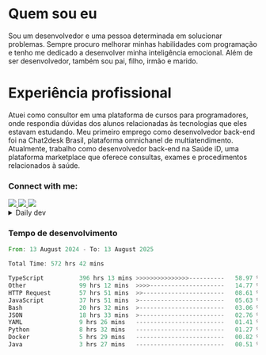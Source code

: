 # Quem sou eu
Sou um desenvolvedor e uma pessoa determinada em solucionar problemas. Sempre procuro melhorar minhas habilidades com programação e tenho me dedicado a desenvolver minha inteligência emocional. Além de ser desenvolvedor, também sou pai, filho, irmão e marido.

# Experiência profissional
Atuei como consultor em uma plataforma de cursos para programadores, onde respondia dúvidas dos alunos relacionadas às tecnologias que eles estavam estudando.
Meu primeiro emprego como desenvolvedor back-end foi na Chat2desk Brasil, plataforma omnichanel de multiatendimento.
Atualmente, trabalho como desenvolvedor back-end na Saúde iD, uma plataforma marketplace que oferece consultas, exames e procedimentos relacionados à saúde.

### Connect with me:
<a href="https://www.linkedin.com/in/theusmoreira" target="_blank" >
<img src="https://img.shields.io/badge/linkedin-%230077B5.svg?&style=for-the-badge&logo=linkedin&logoColor=white ">
</a>
<a href="https://www.instagram.com/matheus.s.moreira/" target="_blank">
<img src="https://img.shields.io/badge/instagram-%23E4405F.svg?&style=for-the-badge&logo=instagram&logoColor=white">
</a>
<a href="mailto:matheussm301@gmail.com"  target="_blank">
<img src="https://img.shields.io/badge/gmail-%23E4405F.svg?&style=for-the-badge&logo=gmail&logoColor=white">
</a>


<details>
  <summary>Daily dev </summary>
<p>
  <a href="https://app.daily.dev/matheussantos"><img src="https://github.com/matheus-santos-moreira/matheus-santos-moreira/blob/master/devcard.svg" width="200" alt="Matheus Santos's Dev Card"/></a>
 </p>
</details>

<h3>Tempo de desenvolvimento</h3>

<!--START_SECTION:waka-->

```rust
From: 13 August 2024 - To: 13 August 2025

Total Time: 572 hrs 42 mins

TypeScript          396 hrs 13 mins >>>>>>>>>>>>>>>----------   58.97 %
Other               99 hrs 12 mins  >>>>---------------------   14.77 %
HTTP Request        57 hrs 51 mins  >>-----------------------   08.61 %
JavaScript          37 hrs 51 mins  >------------------------   05.63 %
Bash                20 hrs 32 mins  >------------------------   03.06 %
JSON                18 hrs 33 mins  >------------------------   02.76 %
YAML                9 hrs 26 mins   -------------------------   01.41 %
Python              8 hrs 32 mins   -------------------------   01.27 %
Docker              5 hrs 29 mins   -------------------------   00.82 %
Java                3 hrs 27 mins   -------------------------   00.51 %
```

<!--END_SECTION:waka-->
